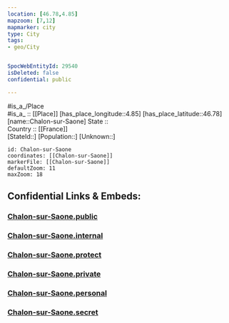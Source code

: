 ```yaml
---
location: [46.78,4.85] 
mapzoom: [7,12] 
mapmarker: city 
type: City
tags:
- geo/City


SpocWebEntityId: 29540
isDeleted: false
confidential: public

---
```

#is_a_/Place  
#is_a_ :: [[Place]] 
[has_place_longitude::4.85] 
[has_place_latitude::46.78] 
[name::Chalon-sur-Saone] 
State ::  
Country :: [[France]]  
[StateId::] 
[Population::] 
[Unknown::] 


```leaflet
id: Chalon-sur-Saone
coordinates: [[Chalon-sur-Saone]] 
markerFile: [[Chalon-sur-Saone]] 
defaultZoom: 11 
maxZoom: 18
```


## Confidential Links & Embeds: 

### [Chalon-sur-Saone.public](/_public/\Earth\Continent\Europe\Europe~West\France\regions~France\Bourgogne-Franche-Comté\departments~Bourgogne-Franche-Comté\Saône-et-Loire\communes~Saône-et-Loire\Chalon-sur-Saône\cities~Chalon-sur-SaôneChalon-sur-Saone.public.md) 

### [Chalon-sur-Saone.internal](/_internal/\Earth\Continent\Europe\Europe~West\France\regions~France\Bourgogne-Franche-Comté\departments~Bourgogne-Franche-Comté\Saône-et-Loire\communes~Saône-et-Loire\Chalon-sur-Saône\cities~Chalon-sur-SaôneChalon-sur-Saone.internal.md) 

### [Chalon-sur-Saone.protect](/_protect/\Earth\Continent\Europe\Europe~West\France\regions~France\Bourgogne-Franche-Comté\departments~Bourgogne-Franche-Comté\Saône-et-Loire\communes~Saône-et-Loire\Chalon-sur-Saône\cities~Chalon-sur-SaôneChalon-sur-Saone.protect.md) 

### [Chalon-sur-Saone.private](/_private/\Earth\Continent\Europe\Europe~West\France\regions~France\Bourgogne-Franche-Comté\departments~Bourgogne-Franche-Comté\Saône-et-Loire\communes~Saône-et-Loire\Chalon-sur-Saône\cities~Chalon-sur-SaôneChalon-sur-Saone.private.md) 

### [Chalon-sur-Saone.personal](/_personal/\Earth\Continent\Europe\Europe~West\France\regions~France\Bourgogne-Franche-Comté\departments~Bourgogne-Franche-Comté\Saône-et-Loire\communes~Saône-et-Loire\Chalon-sur-Saône\cities~Chalon-sur-SaôneChalon-sur-Saone.personal.md) 

### [Chalon-sur-Saone.secret](/_secret/\Earth\Continent\Europe\Europe~West\France\regions~France\Bourgogne-Franche-Comté\departments~Bourgogne-Franche-Comté\Saône-et-Loire\communes~Saône-et-Loire\Chalon-sur-Saône\cities~Chalon-sur-SaôneChalon-sur-Saone.secret.md)

